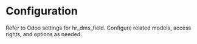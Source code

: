 # Configuration

Refer to Odoo settings for hr_dms_field. Configure related models, access rights, and options as needed.
